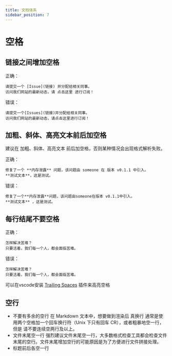 ```yaml
---
title: 文档体系
sidebar_position: 7
---
```


# 空格

## 链接之间增加空格

正确：
```
请提交一个 [Issue](链接) 并分配给相关同事。
访问我们网站的最新动态，请 点击这里 进行订阅！
```

错误：
```
请提交一个[Issues](链接)并分配给相关同事。
访问我们网站的最新动态，请点击这里进行订阅！
```

## 加粗、斜体、高亮文本前后加空格

建议在 加粗、斜体、高亮文本 前后加空格，否则某种情况会出现格式解析失败。

正确：
```
修复了一个 **内存泄露** 问题，该问题由 someone 在 版本 v0.1.1 中引入。
**测试文本**，这是测试。
```

错误：

```
修复了一个**内存泄露**问题，该问题由someone在版本 v0.1.1中引入。
**测试文本** ，这是测试。
```

## 每行结尾不要空格

正确：
```
怎样解决苦难？
只要活着，我们每一个人，都会面临苦难。
```

错误：

```
怎样解决苦难？   
只要活着，我们每一个人，都会面临苦难。   
```

可以在vscode安装 [Trailing Spaces](https://marketplace.visualstudio.com/items?itemName=shardulm94.trailing-spaces&ssr=false#review-details) 插件来高亮空格

## 空行

- 不要有多余的空行
在 Markdown 文本中，想要做到渲染后 真换行 通常是使用两个空格加一个回车换行符（Unix 下只有回车 CR），或者粗暴地空一行，但是 请不要连续空两行及以上。
- 文件末尾空一行
强烈建议文件末尾空一行，大多数格式检查工具都会检查文件末尾的空行。文件末尾增加空行的可能原因是为了方便进行文件拼接处理。
- 标题前后各空一行
